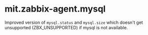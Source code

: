 # mit.zabbix-agent.mysql

Improved version of `mysql.status` and `mysql.size` which doesn't get unsupported (ZBX_UNSUPPORTED) if mysql is not available.
